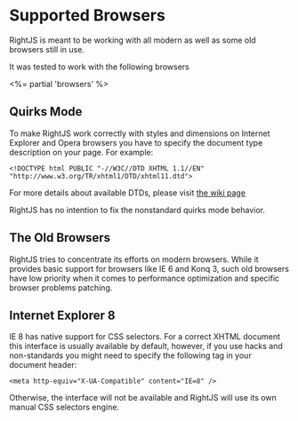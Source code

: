 # Supported Browsers

RightJS is meant to be working with all modern as well as some old browsers still in use.

It was tested to work with the following browsers

<%= partial 'browsers' %>

## Quirks Mode

To make RightJS work correctly with styles and dimensions on Internet Explorer and Opera
browsers you have to specify the document type description on your page. For example:

    <!DOCTYPE html PUBLIC "-//W3C//DTD XHTML 1.1//EN" "http://www.w3.org/TR/xhtml1/DTD/xhtml11.dtd">

For more details about available DTDs, please visit [the wiki page](http://en.wikipedia.org/wiki/Quirks_mode)

RightJS has no intention to fix the nonstandard quirks mode behavior.

## The Old Browsers

RightJS tries to concentrate its efforts on modern browsers. While it provides basic
support for browsers like IE 6 and Konq 3, such old browsers have low priority when it
comes to performance optimization and specific browser problems patching.

## Internet Explorer 8

IE 8 has native support for CSS selectors. For a correct XHTML document this interface is
usually available by default, however, if you use hacks and non-standards you might need
to specify the following tag in your document header:

    <meta http-equiv="X-UA-Compatible" content="IE=8" />

Otherwise, the interface will not be available and RightJS will use its own manual CSS
selectors engine.
